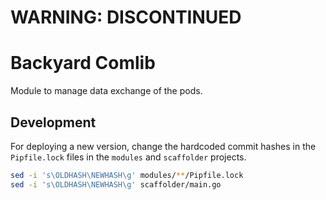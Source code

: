 # WARNING: DISCONTINUED
# Backyard Comlib

Module to manage data exchange of the pods.

## Development
For deploying a new version, change the hardcoded commit hashes in the `Pipfile.lock` files in the `modules` and `scaffolder` projects.
```bash
sed -i 's\OLDHASH\NEWHASH\g' modules/**/Pipfile.lock
sed -i 's\OLDHASH\NEWHASH\g' scaffolder/main.go
```
